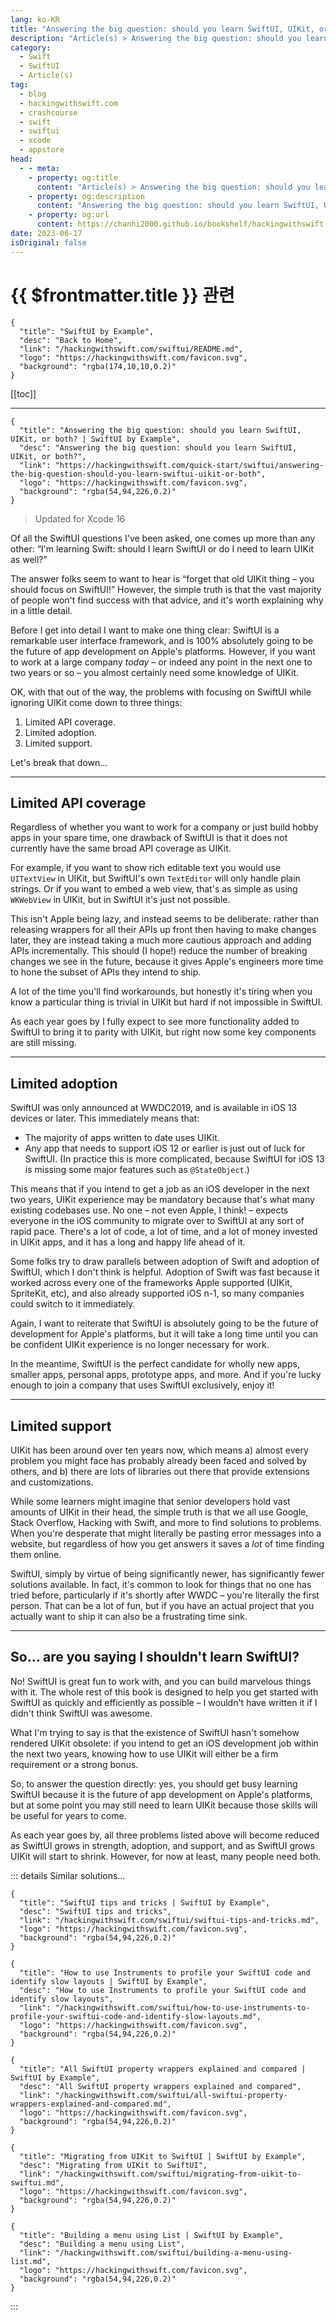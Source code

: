```yaml
---
lang: ko-KR
title: "Answering the big question: should you learn SwiftUI, UIKit, or both?"
description: "Article(s) > Answering the big question: should you learn SwiftUI, UIKit, or both?"
category:
  - Swift
  - SwiftUI
  - Article(s)
tag: 
  - blog
  - hackingwithswift.com
  - crashcourse
  - swift
  - swiftui
  - xcode
  - appstore
head:
  - - meta:
    - property: og:title
      content: "Article(s) > Answering the big question: should you learn SwiftUI, UIKit, or both?"
    - property: og:description
      content: "Answering the big question: should you learn SwiftUI, UIKit, or both?"
    - property: og:url
      content: https://chanhi2000.github.io/bookshelf/hackingwithswift.com/swiftui/answering-the-big-question-should-you-learn-swiftui-uikit-or-both.html
date: 2023-06-17
isOriginal: false
---
```


# {{ $frontmatter.title }} 관련

```component VPCard
{
  "title": "SwiftUI by Example",
  "desc": "Back to Home",
  "link": "/hackingwithswift.com/swiftui/README.md",
  "logo": "https://hackingwithswift.com/favicon.svg",
  "background": "rgba(174,10,10,0.2)"
}
```

[[toc]]

---

```component VPCard
{
  "title": "Answering the big question: should you learn SwiftUI, UIKit, or both? | SwiftUI by Example",
  "desc": "Answering the big question: should you learn SwiftUI, UIKit, or both?",
  "link": "https://hackingwithswift.com/quick-start/swiftui/answering-the-big-question-should-you-learn-swiftui-uikit-or-both", 
  "logo": "https://hackingwithswift.com/favicon.svg",
  "background": "rgba(54,94,226,0.2)"
}
```

> Updated for Xcode 16

Of all the SwiftUI questions I've been asked, one comes up more than any other: “I'm learning Swift: should I learn SwiftUI or do I need to learn UIKit as well?”

The answer folks seem to want to hear is “forget that old UIKit thing – you should focus on SwiftUI!” However, the simple truth is that the vast majority of people won't find success with that advice, and it's worth explaining why in a little detail.

Before I get into detail I want to make one thing clear: SwiftUI is a remarkable user interface framework, and is 100% absolutely going to be the future of app development on Apple's platforms. However, if you want to work at a large company *today* – or indeed any point in the next one to two years or so – you almost certainly need some knowledge of UIKit.

OK, with that out of the way, the problems with focusing on SwiftUI while ignoring UIKit come down to three things:

1. Limited API coverage.
2. Limited adoption.
3. Limited support.

Let's break that down…

---

## Limited API coverage

Regardless of whether you want to work for a company or just build hobby apps in your spare time, one drawback of SwiftUI is that it does not currently have the same broad API coverage as UIKit.

For example, if you want to show rich editable text you would use `UITextView` in UIKit, but SwiftUI's own `TextEditor` will only handle plain strings. Or if you want to embed a web view, that's as simple as using `WKWebView` in UIKit, but in SwiftUI it's just not possible.

This isn't Apple being lazy, and instead seems to be deliberate: rather than releasing wrappers for all their APIs up front then having to make changes later, they are instead taking a much more cautious approach and adding APIs incrementally. This should (I hope!) reduce the number of breaking changes we see in the future, because it gives Apple's engineers more time to hone the subset of APIs they intend to ship.

A lot of the time you'll find workarounds, but honestly it's tiring when you know a particular thing is trivial in UIKit but hard if not impossible in SwiftUI.

As each year goes by I fully expect to see more functionality added to SwiftUI to bring it to parity with UIKit, but right now some key components are still missing.

---

## Limited adoption

SwiftUI was only announced at WWDC2019, and is available in iOS 13 devices or later. This immediately means that:

- The majority of apps written to date uses UIKit.
- Any app that needs to support iOS 12 or earlier is just out of luck for SwiftUI. (In practice this is more complicated, because SwiftUI for iOS 13 is missing some major features such as `@StateObject`.)

This means that if you intend to get a job as an iOS developer in the next two years, UIKit experience may be mandatory because that's what many existing codebases use. No one – not even Apple, I think! – expects everyone in the iOS community to migrate over to SwiftUI at any sort of rapid pace. There's a lot of code, a lot of time, and a lot of money invested in UIKit apps, and it has a long and happy life ahead of it.

Some folks try to draw parallels between adoption of Swift and adoption of SwiftUI, which I don't think is helpful. Adoption of Swift was fast because it worked across every one of the frameworks Apple supported (UIKit, SpriteKit, etc), and also already supported iOS n-1, so many companies could switch to it immediately.

Again, I want to reiterate that SwiftUI is absolutely going to be the future of development for Apple's platforms, but it will take a long time until you can be confident UIKit experience is no longer necessary for work.

In the meantime, SwiftUI is the perfect candidate for wholly new apps, smaller apps, personal apps, prototype apps, and more. And if you're lucky enough to join a company that uses SwiftUI exclusively, enjoy it!

---

## Limited support

UIKit has been around over ten years now, which means a) almost every problem you might face has probably already been faced and solved by others, and b) there are lots of libraries out there that provide extensions and customizations.

While some learners might imagine that senior developers hold vast amounts of UIKit in their head, the simple truth is that we all use Google, Stack Overflow, Hacking with Swift, and more to find solutions to problems. When you're desperate that might literally be pasting error messages into a website, but regardless of how you get answers it saves a _lot_ of time finding them online.

SwiftUI, simply by virtue of being significantly newer, has significantly fewer solutions available. In fact, it's common to look for things that no one has tried before, particularly if it's shortly after WWDC – you're literally the first person. That can be a lot of fun, but if you have an actual project that you actually want to ship it can also be a frustrating time sink.

---

## So… are you saying I shouldn't learn SwiftUI?

No! SwiftUI is great fun to work with, and you can build marvelous things with it. The whole rest of this book is designed to help you get started with SwiftUI as quickly and efficiently as possible – I wouldn't have written it if I didn't think SwiftUI was awesome.

What I'm trying to say is that the existence of SwiftUI hasn't somehow rendered UIKit obsolete: if you intend to get an iOS development job within the next two years, knowing how to use UIKit will either be a firm requirement or a strong bonus.

So, to answer the question directly: yes, you should get busy learning SwiftUI because it is the future of app development on Apple's platforms, but at some point you may still need to learn UIKit because those skills will be useful for years to come.

As each year goes by, all three problems listed above will become reduced as SwiftUI grows in strength, adoption, and support, and as SwiftUI grows UIKit will start to shrink. However, for now at least, many people need both.

::: details Similar solutions…

```component VPCard
{
  "title": "SwiftUI tips and tricks | SwiftUI by Example",
  "desc": "SwiftUI tips and tricks",
  "link": "/hackingwithswift.com/swiftui/swiftui-tips-and-tricks.md",
  "logo": "https://hackingwithswift.com/favicon.svg",
  "background": "rgba(54,94,226,0.2)"
}
```

```component VPCard
{
  "title": "How to use Instruments to profile your SwiftUI code and identify slow layouts | SwiftUI by Example",
  "desc": "How to use Instruments to profile your SwiftUI code and identify slow layouts",
  "link": "/hackingwithswift.com/swiftui/how-to-use-instruments-to-profile-your-swiftui-code-and-identify-slow-layouts.md",
  "logo": "https://hackingwithswift.com/favicon.svg",
  "background": "rgba(54,94,226,0.2)"
}
```

```component VPCard
{
  "title": "All SwiftUI property wrappers explained and compared | SwiftUI by Example",
  "desc": "All SwiftUI property wrappers explained and compared",
  "link": "/hackingwithswift.com/swiftui/all-swiftui-property-wrappers-explained-and-compared.md",
  "logo": "https://hackingwithswift.com/favicon.svg",
  "background": "rgba(54,94,226,0.2)"
}
```

```component VPCard
{
  "title": "Migrating from UIKit to SwiftUI | SwiftUI by Example",
  "desc": "Migrating from UIKit to SwiftUI",
  "link": "/hackingwithswift.com/swiftui/migrating-from-uikit-to-swiftui.md",
  "logo": "https://hackingwithswift.com/favicon.svg",
  "background": "rgba(54,94,226,0.2)"
}
```

```component VPCard
{
  "title": "Building a menu using List | SwiftUI by Example",
  "desc": "Building a menu using List",
  "link": "/hackingwithswift.com/swiftui/building-a-menu-using-list.md",
  "logo": "https://hackingwithswift.com/favicon.svg",
  "background": "rgba(54,94,226,0.2)"
}
```

:::

